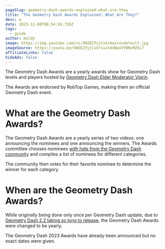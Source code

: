 ```yaml
---
pageSlug: geometry-dash-awards-explained-what-are-they
title: "The Geometry Dash Awards Explained: What Are They?"
desc: a
date: 2023-12-08T08:54:24.736Z
tags:
  - guide
author: moldy
image: https://img.youtube.com/vi/5WZE2fyjCx4/maxresdefault.jpg
imageSource: https://youtu.be/5WZE2fyjCx4?si=t4XNwxVYBNxMZhL7
affiliateLinks: false
hideAds: false
---
```

The Geometry Dash Awards are a yearly awards show for Geometry Dash levels and players hosted by [Geometry Dash Elder Moderator Viprin](/posts/geometry-dash-elder-moderator-viprin-responds-to-allegations-about-blackmail-spyware-and-inappropriate-encounters/).

The Awards are endorsed by RobTop Games, making them an official Geometry Dash event.

# What are the Geometry Dash Awards?

The Geometry Dash Awards are a yearly series of two videos: one announcing the nominees and one announcing the winners. The Awards committee chooses nominees [with help from the Geometry Dash community](/posts/you-can-suggest-nominees-for-the-geometry-dash-2023-awards-right-now/) and compiles a list of nominees for different categories.

The community then votes for their favorite nominee to determine the winner for each category.

# When are the Geometry Dash Awards?

While originally being done only once per Geometry Dash update, due to [Geometry Dash 2.2 taking so long to release](/posts/robtop-has-seemingly-not-even-submitted-geometry-dash-2-2-to-stores-for-review/), the Geometry Dash Awards were changed to be yearly.

The Geometry Dash 2023 Awards have already been announced but no exact dates were given.
